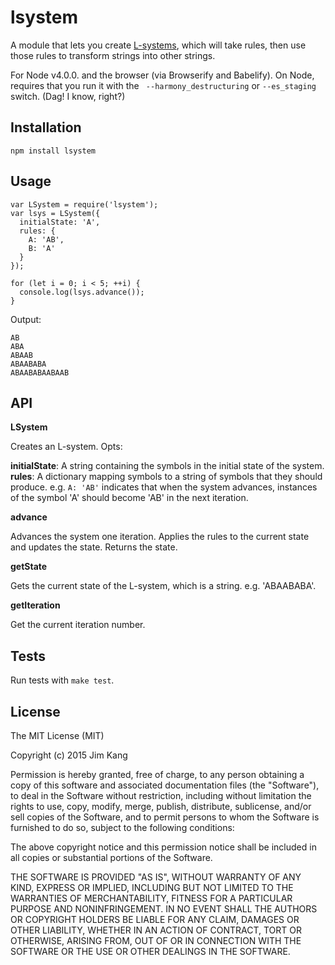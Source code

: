 lsystem
=======

A module that lets you create [L-systems](https://en.wikipedia.org/wiki/L-system), which will take rules, then use those rules to transform strings into other strings.

For Node v4.0.0. and the browser (via Browserify and Babelify). On Node, requires that you run it with the ` --harmony_destructuring` or `--es_staging` switch. (Dag! I know, right?)

Installation
------------

    npm install lsystem

Usage
-----

    var LSystem = require('lsystem');
    var lsys = LSystem({
      initialState: 'A',
      rules: {
        A: 'AB',
        B: 'A'
      }
    });

    for (let i = 0; i < 5; ++i) {
      console.log(lsys.advance());
    }

Output:

    AB
    ABA
    ABAAB
    ABAABABA
    ABAABABAABAAB

API
---

**LSystem**

Creates an L-system. Opts:

  **initialState**: A string containing the symbols in the initial state of the system.
  **rules**: A dictionary mapping symbols to a string of symbols that they should produce. e.g. `A: 'AB'` indicates that when the system advances, instances of the symbol 'A' should become 'AB' in the next iteration.

**advance**

Advances the system one iteration. Applies the rules to the current state and updates the state. Returns the state.

**getState**

Gets the current state of the L-system, which is a string. e.g. 'ABAABABA'.

**getIteration**

Get the current iteration number.

Tests
-----

Run tests with `make test`.

License
-------

The MIT License (MIT)

Copyright (c) 2015 Jim Kang

Permission is hereby granted, free of charge, to any person obtaining a copy
of this software and associated documentation files (the "Software"), to deal
in the Software without restriction, including without limitation the rights
to use, copy, modify, merge, publish, distribute, sublicense, and/or sell
copies of the Software, and to permit persons to whom the Software is
furnished to do so, subject to the following conditions:

The above copyright notice and this permission notice shall be included in
all copies or substantial portions of the Software.

THE SOFTWARE IS PROVIDED "AS IS", WITHOUT WARRANTY OF ANY KIND, EXPRESS OR
IMPLIED, INCLUDING BUT NOT LIMITED TO THE WARRANTIES OF MERCHANTABILITY,
FITNESS FOR A PARTICULAR PURPOSE AND NONINFRINGEMENT. IN NO EVENT SHALL THE
AUTHORS OR COPYRIGHT HOLDERS BE LIABLE FOR ANY CLAIM, DAMAGES OR OTHER
LIABILITY, WHETHER IN AN ACTION OF CONTRACT, TORT OR OTHERWISE, ARISING FROM,
OUT OF OR IN CONNECTION WITH THE SOFTWARE OR THE USE OR OTHER DEALINGS IN
THE SOFTWARE.
